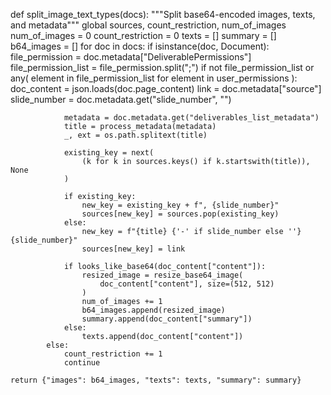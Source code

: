 def split_image_text_types(docs):
    """Split base64-encoded images, texts, and metadata"""
    global sources, count_restriction, num_of_images
    num_of_images = 0
    count_restriction = 0
    texts = []
    summary = []
    b64_images = []
    for doc in docs:
        if isinstance(doc, Document):
            file_permission = doc.metadata["DeliverablePermissions"]
            file_permission_list = file_permission.split(";")
            if not file_permission_list or any(
                element in file_permission_list for element in user_permissions
            ):
                doc_content = json.loads(doc.page_content)
                link = doc.metadata["source"]
                slide_number = doc.metadata.get("slide_number", "")

                metadata = doc.metadata.get("deliverables_list_metadata")
                title = process_metadata(metadata)
                _, ext = os.path.splitext(title)

                existing_key = next(
                    (k for k in sources.keys() if k.startswith(title)), None
                )

                if existing_key:
                    new_key = existing_key + f", {slide_number}"
                    sources[new_key] = sources.pop(existing_key)
                else:
                    new_key = f"{title} {'-' if slide_number else ''} {slide_number}"
                    sources[new_key] = link

                if looks_like_base64(doc_content["content"]):
                    resized_image = resize_base64_image(
                        doc_content["content"], size=(512, 512)
                    )
                    num_of_images += 1
                    b64_images.append(resized_image)
                    summary.append(doc_content["summary"])
                else:
                    texts.append(doc_content["content"])
            else:
                count_restriction += 1
                continue

    return {"images": b64_images, "texts": texts, "summary": summary}
